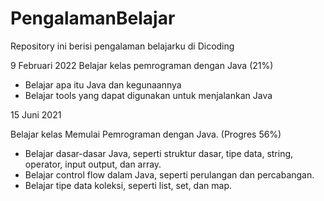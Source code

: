 # PengalamanBelajar
Repository ini berisi pengalaman belajarku di Dicoding

9 Februari 2022
Belajar kelas pemrograman dengan Java (21%)
- Belajar apa itu Java dan kegunaannya
- Belajar tools yang dapat digunakan untuk menjalankan Java

15 Juni 2021

Belajar kelas Memulai Pemrograman dengan Java. (Progres 56%)

- Belajar dasar-dasar Java, seperti struktur dasar, tipe data, string, operator, input output, dan array.
- Belajar control flow dalam Java, seperti perulangan dan percabangan.
- Belajar tipe data koleksi, seperti list, set, dan map.
